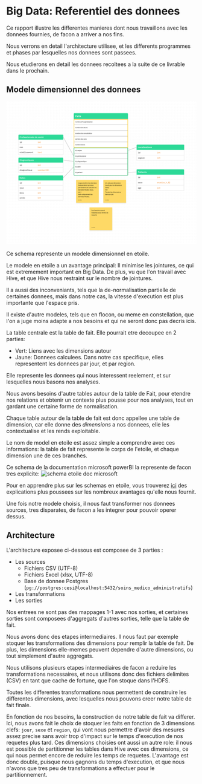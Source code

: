 Big Data: Referentiel des donnees
=================================

Ce rapport illustre les differentes manieres dont nous travaillons avec les donnees fournies, de facon a arriver a nos fins.

Nous verrons en detail l'architecture utilisee, et les differents programmes et phases par lesquelles nos donnees sont passees.

Nous etudierons en detail les donnees recoltees a la suite de ce livrable dans le prochain.

Modele dimensionnel des donnees
-------------------------------

![modele dimmensionel des donnees](./data_warehouse.jpg)

Ce schema represente un modele dimensionnel en etoile.

Le modele en etoile a un avantage principal: Il minimise les jointures, ce qui est extremement important en Big Data. De plus, vu que l'on travail avec Hive, et que Hive nous restraint sur le nombre de jointures.

Il a aussi des inconveniants, tels que la de-normalisation partielle de certaines donnees, mais dans notre cas, la vitesse d'execution est plus importante que l'espace pris.

Il existe d'autre modeles, tels que en flocon, ou meme en constellation, que l'on a juge moins adapte a nos besoins et qui ne seront donc pas decris icis.

La table centrale est la table de fait. Elle pourrait etre decoupee en 2 parties:

-	Vert: Liens avec les dimensions autour
-	Jaune: Donnees calculees. Dans notre cas specifique, elles representent les donnees par jour, et par region.

Elle represente les donnees qui nous interessent reelement, et sur lesquelles nous basons nos analyses.

Nous avons besoins d'autre tables autour de la table de Fait, pour etendre nos relations et obtenir un contexte plus pousse pour nos analyses, tout en gardant une certaine forme de normalisation.

Chaque table autour de la table de fait est donc appellee une table de dimension, car elle donne des *dimensions* a nos donnees, elle les contextualise et les rends exploitable.

Le nom de model en etoile est assez simple a comprendre avec ces informations: la table de fait represente le corps de l'etoile, et chaque dimension une de ces branches.

Ce schema de la documentation microsoft powerBI la represente de facon tres explicite: ![schema etoile doc microsoft](https://docs.microsoft.com/fr-fr/power-bi/guidance/media/star-schema/star-schema-example1.png)

Pour en apprendre plus sur les schemas en etoile, vous trouverez [ici](https://docs.microsoft.com/fr-fr/power-bi/guidance/star-schema) des explications plus poussees sur les nombreux avantages qu'elle nous fournit.

Une fois notre modele choisis, il nous faut transformer nos donnees sources, tres disparates, de facon a les integrer pour pouvoir operer dessus.

Architecture
------------

L'architecture exposee ci-dessous est composee de 3 parties :

-	Les sources
	-	Fichiers CSV (UTF-8)
	-	Fichiers Excel (xlsx, UTF-8)
	-	Base de donnee Postgres (`pg://postgres:cesi@localhost:5432/soins_medico_administratifs`)
-	Les transformations
-	Les sorties

Nos entrees ne sont pas des mappages 1-1 avec nos sorties, et certaines sorties sont composees d'aggregats d'autres sorties, telle que la table de fait.

Nous avons donc des etapes intermediaires. Il nous faut par exemple stoquer les transformations des dimensions pour remplir la table de fait. De plus, les dimensions elle-memes peuvent dependre d'autre dimensions, ou tout simplement d'autre aggregats.

<!-- insert diagram here -->

Nous utilisons plusieurs etapes intermediaires de facon a reduire les transformations necessaires, et nous utilisons donc des fichiers delimites (CSV) en tant que cache de fortune, que l'on stoque dans l'HDFS.

Toutes les differentes transformations nous permettent de construire les differentes dimensions, avec lesquelles nous pouvons creer notre table de fait finale.

En fonction de nos besoins, la construction de notre table de fait va differer. Ici, nous avons fait le choix de stoquer les faits en fonction de 3 dimensions clefs: `jour`, `sexe` et `region`, qui vont nous permettre d'avoir des mesures assez precise sans avoir trop d'impact sur le temps d'execution de nos requetes plus tard.
Ces dimensions choisies ont aussi un autre role: il nous est possible de partitionner les tables dans Hive avec ces dimensions, ce qui nous permet encore de reduire les temps de requetes. L'avantage est donc double, puisque nous gagnons du temps d'execution, et que nous n'avons que tres peu de transformations a effectuer pour le partitionnement.
